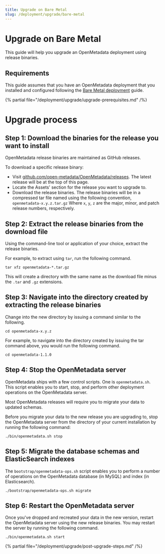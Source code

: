 ```yaml
---
title: Upgrade on Bare Metal
slug: /deployment/upgrade/bare-metal
---
```


# Upgrade on Bare Metal

This guide will help you upgrade an OpenMetadata deployment using release binaries.

## Requirements 

This guide assumes that you have an OpenMetadata deployment that you installed and configured following the
[Bare Metal deployment](/deployment/bare-metal) guide.

{% partial file="/deployment/upgrade/upgrade-prerequisites.md" /%}

# Upgrade process

## Step 1: Download the binaries for the release you want to install

OpenMetadata release binaries are maintained as GitHub releases.

To download a specific release binary:

- Visit [github.com/open-metadata/OpenMetadata/releases](https://github.com/open-metadata/OpenMetadata/releases). The latest
  release will be at the top of this page. 
- Locate the Assets' section for the release you want to upgrade to. 
- Download the release binaries. The release binaries will be in a compressed tar file named using the following 
  convention, `openmetadata-x.y.z.tar.gz` Where `x`, `y`, `z` are the major, minor, and patch release numbers, respectively.

## Step 2: Extract the release binaries from the download file

Using the command-line tool or application of your choice, extract the release binaries. 

For example, to extract using `tar`, run the following command. 

```commandline
tar xfz openmetadata-*.tar.gz
```

This will create a directory with the same name as the download file minus the `.tar` and `.gz` extensions.

## Step 3: Navigate into the directory created by extracting the release binaries

Change into the new directory by issuing a command similar to the following.

```commandline
cd openmetadata-x.y.z
```

For example, to navigate into the directory created by issuing the tar command above, you would run the following
command.

```commandline
cd openmetadata-1.1.0
```

## Step 4: Stop the OpenMetadata server

OpenMetadata ships with a few control scripts. One is `openmetadata.sh`. This script enables you to start, stop, and
perform other deployment operations on the OpenMetadata server. 

Most OpenMetadata releases will require you to migrate your data to updated schemas. 

Before you migrate your data to the new release you are upgrading to, stop the OpenMetadata server from the
directory of your current installation by running the following command:

```commandline
./bin/openmetadata.sh stop
```

## Step 5: Migrate the database schemas and ElasticSearch indexes

The `bootstrap/openmetadata-ops.sh` script enables you to perform a number of operations on the OpenMetadata database (in
MySQL) and index (in Elasticsearch).

```commandline
./bootstrap/openmetadata-ops.sh migrate
```


## Step 6: Restart the OpenMetadata server

Once you've dropped and recreated your data in the new version, restart the OpenMetadata server using the new release
binaries. You may restart the server by running the following command.

```commandline
./bin/openmetadata.sh start
```

{% partial file="/deployment/upgrade/post-upgrade-steps.md" /%}
